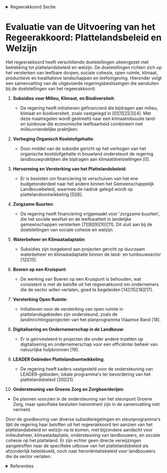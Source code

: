 

<details>
        <summary>Regeerakkoord Sectie </summary>
        <p>4.4 Aandacht voor welzijn, een leefbaar platteland en open ruimte Het Vlaams plattelandsbeleid wordt verder uitge-bouwd als beleidsveld dat alle plattelandsactoren stimuleert om intensief samen te werken voor het realiseren van bestuurlijke en ruimtelijke transfor-maties op het platteland. Uitdagingen in dit verband situeren zich op vlak van leefbare dorpen, sociale cohesie, open ruimte, klimaat, productieve en kwalitatieve landschappen en leefomgeving. We hervormen de Vlaamse en Europese subsidie-programma’s voor plattelandsbeleid. Hierbij zorgen we voor een duidelijkere aansluiting bij de Vlaamse beleidsprioriteiten. We kiezen ervoor (plattelands) middelen niet te versnipperen. We zetten in op een goede en menselijke begelei-ding van ondernemers die de sector willen verlaten. Het beleid dient tijdig uitvallers op te vangen en te heroriënteren. De werking van Boeren op een Kruispunt wordt behouden. We ondersteunen de verdere uitbouw van het steunpunt Groene Zorg en leiden meer cliënten uit de hulpverlening naar zorgboerderijen. </p>
        </details> 

# Evaluatie van de Uitvoering van het Regeerakkoord: Plattelandsbeleid en Welzijn

Het regeerakkoord heeft verschillende doelstellingen uiteengezet met betrekking tot plattelandsbeleid en welzijn. De doelstellingen richten zich op het versterken van leefbare dorpen, sociale cohesie, open ruimte, klimaat, productieve en kwalitatieve landschappen en leefomgeving. Hieronder volgt een samenvatting van de uitgevoerde regeringsbeslissingen die aansluiten bij de doelstellingen van het regeerakkoord:

1. **Subsidies voor Milieu, Klimaat, en Biodiversiteit**:
   - De regering heeft initiatieven gefinancierd die bijdragen aan milieu, klimaat en biodiversiteit, zoals vastgelegd in \[0\]\[1\]\[2\]\[3\]\[4\]. Met deze maatregelen wordt gestreefd naar een klimaatrobuuste land- en tuinbouw die economische leefbaarheid combineert met milieuvriendelijke praktijken.

2. **Verhoging Organisch Koolstofgehalte**:
   - Door middel van de subsidie gericht op het verhogen van het organische koolstofgehalte in bouwland ondersteunt de regering landbouwpraktijken die bijdragen aan klimaatdoelstellingen \[0\].

3. **Hervorming en Versterking van het Plattelandsbeleid**:
   - Er is besloten om financiering te verschuiven van het ene budgetonderdeel naar het andere binnen het Gemeenschappelijk Landbouwbeleid, waarmee de nadruk gelegd wordt op plattelandsontwikkeling \[5\]\[6\].

4. **Zorgzame Buurten**:
   - De regering heeft financiering vrijgemaakt voor 'zorgzame buurten', die het sociale weefsel en de leefkwaliteit in landelijke gemeenschappen versterken \[7\]\[8\]\[9\]\[10\]\[11\]. Dit sluit aan bij de doelstellingen van sociale cohesie en welzijn.

5. **Waterbeheer en Klimaatadaptatie**:
   - Subsidies zijn toegekend aan projecten gericht op duurzaam waterbeheer en klimaatadaptatie binnen de land- en tuinbouwsector \[12\]\[13\].

6. **Boeren op een Kruispunt**:
   - De werking van Boeren op een Kruispunt is behouden, wat consistent is met de belofte uit het regeerakkoord om ondernemers die de sector willen verlaten, goed te begeleiden \[14\]\[15\]\[16\]\[17\].

7. **Versterking Open Ruimte**:
   - Initiatieven voor de versterking van open ruimte in plattelandsgebieden zijn ondersteund, zoals de landinrichtingsprojecten van het planprogramma Vlaamse Rand \[18\].

8. **Digitalisering en Ondernemerschap in de Landbouw**:
   - Er is geïnvesteerd in projecten die onder andere inzetten op digitalisering en ondernemerschap voor een efficiënter beheer van natuurlijke hulpbronnen \[19\].

9. **LEADER Gebieden Plattelandsontwikkeling**:
   - De regering heeft kaders vastgesteld voor de ondersteuning van LEADER-gebieden, lokale programma's ter bevordering van het plattelandsbeleid \[20\]\[21\].

10. **Ondersteuning van Groene Zorg en Zorgboerderijen**:
   - De plannen voorzien in de ondersteuning van het steunpunt Groene Zorg, maar specifieke besluiten hieromtrent zijn in de samenvatting niet vermeld.

Door de goedkeuring van diverse subsidieregelingen en steunprogramma's lijkt de regering haar beloften uit het regeerakkoord ten aanzien van het plattelandsbeleid en welzijn na te komen, met bijzondere aandacht voor milieubeheer, klimaatadaptatie, ondersteuning van landbouwers, en sociale cohesie op het platteland. Er zijn echter geen directe verwijzingen aangetroffen naar de specifieke uitbouw van het plattelandsbeleid als afzonderlijk beleidsveld, noch naar heroriëntatiebeleid voor landbouwers die de sector verlaten.

<details>
        <summary> Referenties</summary>
        **[\[0\]](https://beslissingenvlaamseregering.vlaanderen.be/?search=Plan%20Vlaamse%20Veerkracht%3A%20subsidieregels%20voor%20de%20uitvoering%20van%20maatregelen%20met%20een%20gunstig%20effect%20op%20milieu%2C%20klimaat%20of%20biodiversiteit&dateOption=select&startDate=2021-09-10T08%3A00%3A00Z&endDate=2021-09-10T08%3A00%3A00Z)** : **(2021-09-10)** Plan Vlaamse Veerkracht: subsidieregels voor de uitvoering van maatregelen met een gunstig effect op milieu, klimaat of biodiversiteit 

**[\[1\]](https://beslissingenvlaamseregering.vlaanderen.be/?search=Plan%20Vlaamse%20Veerkracht%3A%20subsidieregels%20voor%20de%20uitvoering%20van%20maatregelen%20met%20een%20gunstig%20effect%20op%20milieu%2C%20klimaat%20of%20biodiversiteit&dateOption=select&startDate=2021-07-16T06%3A00%3A00Z&endDate=2021-07-16T06%3A00%3A00Z)** : **(2021-07-16)** Plan Vlaamse Veerkracht: subsidieregels voor de uitvoering van maatregelen met een gunstig effect op milieu, klimaat of biodiversiteit 

**[\[2\]](https://beslissingenvlaamseregering.vlaanderen.be/?search=Subsidies%20agromilieu-%20en%20klimaatmaatregelen%3A%20wijzigingsbesluit&dateOption=select&startDate=2020-10-23T08%3A00%3A00Z&endDate=2020-10-23T08%3A00%3A00Z)** : **(2020-10-23)** Subsidies agromilieu- en klimaatmaatregelen: wijzigingsbesluit 

**[\[3\]](https://beslissingenvlaamseregering.vlaanderen.be/?search=Voorschriften%20landbouwsubsidies%20voor%20uitvoering%20maatregelen%20met%20een%20gunstig%20effect%20op%20het%20milieu%2C%20het%20klimaat%20en%20de%20biodiversiteit&dateOption=select&startDate=2023-03-07T12%3A00%3A00Z&endDate=2023-03-07T12%3A00%3A00Z)** : **(2023-03-07)** Voorschriften landbouwsubsidies voor uitvoering maatregelen met een gunstig effect op het milieu, het klimaat en de biodiversiteit 

**[\[4\]](https://beslissingenvlaamseregering.vlaanderen.be/?search=Steun%20voor%20investeringen%20voor%20duurzame%20verwerking%20en%20afzet%20van%20landbouwproducten&dateOption=select&startDate=2023-07-14T08%3A00%3A00Z&endDate=2023-07-14T08%3A00%3A00Z)** : **(2023-07-14)** Steun voor investeringen voor duurzame verwerking en afzet van landbouwproducten 

**[\[5\]](https://beslissingenvlaamseregering.vlaanderen.be/?search=Steunregelingen%20gemeenschappelijk%20landbouwbeleid&dateOption=select&startDate=2021-09-03T10%3A00%3A00Z&endDate=2021-09-03T10%3A00%3A00Z)** : **(2021-09-03)** Steunregelingen gemeenschappelijk landbouwbeleid 

**[\[6\]](https://beslissingenvlaamseregering.vlaanderen.be/?search=Steunregelingen%20gemeenschappelijk%20landbouwbeleid%3A%20wijzigingsbesluit&dateOption=select&startDate=2021-10-15T08%3A00%3A00Z&endDate=2021-10-15T08%3A00%3A00Z)** : **(2021-10-15)** Steunregelingen gemeenschappelijk landbouwbeleid: wijzigingsbesluit 

**[\[7\]](https://beslissingenvlaamseregering.vlaanderen.be/?search=Plan%20Vlaamse%20Veerkracht%3A%20subsidie%20Koning%20Boudewijnstichting%20voor%20project%20%27zorgzame%20buurten%27&dateOption=select&startDate=2021-12-10T09%3A00%3A00Z&endDate=2021-12-10T09%3A00%3A00Z)** : **(2021-12-10)** Plan Vlaamse Veerkracht: subsidie Koning Boudewijnstichting voor project 'zorgzame buurten' 

**[\[8\]](https://beslissingenvlaamseregering.vlaanderen.be/?search=Plan%20Vlaamse%20Veerkracht%3A%20subsidie%20Vlaamse%20Gemeenschapscommissie%20voor%20uitvoering%20projectoproep%20%27zorgzame%20buurten%27&dateOption=select&startDate=2021-07-02T08%3A00%3A00Z&endDate=2021-07-02T08%3A00%3A00Z)** : **(2021-07-02)** Plan Vlaamse Veerkracht: subsidie Vlaamse Gemeenschapscommissie voor uitvoering projectoproep 'zorgzame buurten' 

**[\[9\]](https://beslissingenvlaamseregering.vlaanderen.be/?search=Plan%20Vlaamse%20Veerkracht%3A%20versterking%20mentaal%20welzijn%20via%20acties%20%27Zorgzame%20Buurten%27&dateOption=select&startDate=2021-04-30T08%3A00%3A00Z&endDate=2021-04-30T08%3A00%3A00Z)** : **(2021-04-30)** Plan Vlaamse Veerkracht: versterking mentaal welzijn via acties 'Zorgzame Buurten' 

**[\[10\]](https://beslissingenvlaamseregering.vlaanderen.be/?search=Plan%20Vlaamse%20Veerkracht%3A%20Zorgzame%20buurten&dateOption=select&startDate=2022-06-03T08%3A00%3A00Z&endDate=2022-06-03T08%3A00%3A00Z)** : **(2022-06-03)** Plan Vlaamse Veerkracht: Zorgzame buurten 

**[\[11\]](https://beslissingenvlaamseregering.vlaanderen.be/?search=Plan%20Vlaamse%20Veerkracht%3A%20Versterking%20mentaal%20welzijn%20door%20zorgzame%20buurten&dateOption=select&startDate=2022-03-18T09%3A00%3A00Z&endDate=2022-03-18T09%3A00%3A00Z)** : **(2022-03-18)** Plan Vlaamse Veerkracht: Versterking mentaal welzijn door zorgzame buurten 

**[\[12\]](https://beslissingenvlaamseregering.vlaanderen.be/?search=Plan%20Vlaamse%20Veerkracht%3A%20subsidies%20duurzaam%20watergebruik%20en%20overheidsopdracht%20studie%20naar%20%E2%80%98Groenblauwe%20business%20modellen%20voor%20landbouwers%E2%80%99&dateOption=select&startDate=2022-12-09T09%3A00%3A00Z&endDate=2022-12-09T09%3A00%3A00Z)** : **(2022-12-09)** Plan Vlaamse Veerkracht: subsidies duurzaam watergebruik en overheidsopdracht studie naar ‘Groenblauwe business modellen voor landbouwers’ 

**[\[13\]](https://beslissingenvlaamseregering.vlaanderen.be/?search=Plan%20Vlaamse%20Veerkracht%3A%20subsidies%20voor%20uitvoering%20Water-Land-Schap%202.0&dateOption=select&startDate=2022-12-09T09%3A00%3A00Z&endDate=2022-12-09T09%3A00%3A00Z)** : **(2022-12-09)** Plan Vlaamse Veerkracht: subsidies voor uitvoering Water-Land-Schap 2.0 

**[\[14\]](https://beslissingenvlaamseregering.vlaanderen.be/?search=Herverdelingsbesluit%20personeelsversterking%20Boeren%20op%20een%20Kruispunt%20vzw%20%28BOEK%29%202022-2024&dateOption=select&startDate=2023-06-02T08%3A00%3A00Z&endDate=2023-06-02T08%3A00%3A00Z)** : **(2023-06-02)** Herverdelingsbesluit personeelsversterking Boeren op een Kruispunt vzw (BOEK) 2022-2024 

**[\[15\]](https://beslissingenvlaamseregering.vlaanderen.be/?search=vzw%20Boeren%20op%20een%20Kruispunt%3A%20subsidie%20tijdelijke%20versterking%20met%20personeel%202022-2024&dateOption=select&startDate=2022-05-06T08%3A00%3A00Z&endDate=2022-05-06T08%3A00%3A00Z)** : **(2022-05-06)** vzw Boeren op een Kruispunt: subsidie tijdelijke versterking met personeel 2022-2024 

**[\[16\]](https://beslissingenvlaamseregering.vlaanderen.be/?search=Boeren%20op%20een%20Kruispunt%20vzw%3A%20subsidie%20begeleiding%20veehouders%20met%20het%20oog%20op%20vrijwaring%20van%20het%20welzijn%20van%20de%20door%20hen%20gehouden%20dieren&dateOption=select&startDate=2020-12-18T09%3A00%3A00Z&endDate=2020-12-18T09%3A00%3A00Z)** : **(2020-12-18)** Boeren op een Kruispunt vzw: subsidie begeleiding veehouders met het oog op vrijwaring van het welzijn van de door hen gehouden dieren 

**[\[17\]](https://beslissingenvlaamseregering.vlaanderen.be/?search=Plan%20Vlaamse%20Veerkracht%3A%20subsidies%20%E2%80%98Lokale%20Gebiedsdeals%20Droogte%27&dateOption=select&startDate=2022-12-09T09%3A00%3A00Z&endDate=2022-12-09T09%3A00%3A00Z)** : **(2022-12-09)** Plan Vlaamse Veerkracht: subsidies ‘Lokale Gebiedsdeals Droogte' 

**[\[18\]](https://beslissingenvlaamseregering.vlaanderen.be/?search=Actualisatienota%20planprogramma%20Vlaamse%20Rand%3A%20evaluatie%20en%20opstart%20fase%202&dateOption=select&startDate=2021-07-09T08%3A00%3A00Z&endDate=2021-07-09T08%3A00%3A00Z)** : **(2021-07-09)** Actualisatienota planprogramma Vlaamse Rand: evaluatie en opstart fase 2 

**[\[19\]](https://beslissingenvlaamseregering.vlaanderen.be/?search=Plan%20Vlaamse%20Veerkracht%3A%20Projectoproepen%20land-%20en%20tuinbouwsector%20rond%20samenwerking%20met%20betrekking%20tot%20ondernemerschap%2C%20digitalisering%20en%20kennisdeling&dateOption=select&startDate=2021-07-16T06%3A00%3A00Z&endDate=2021-07-16T06%3A00%3A00Z)** : **(2021-07-16)** Plan Vlaamse Veerkracht: Projectoproepen land- en tuinbouwsector rond samenwerking met betrekking tot ondernemerschap, digitalisering en kennisdeling 

**[\[20\]](https://beslissingenvlaamseregering.vlaanderen.be/?search=%20Vaststelling%20algemene%20erkennings-%2C%20uitvoerings-%20en%20subsidi%C3%ABringsvoorwaarden%20LEADER-gebieden%20plattelandsontwikkeling&dateOption=select&startDate=2023-05-12T08%3A00%3A00Z&endDate=2023-05-12T08%3A00%3A00Z)** : **(2023-05-12)**  Vaststelling algemene erkennings-, uitvoerings- en subsidiëringsvoorwaarden LEADER-gebieden plattelandsontwikkeling 

**[\[21\]](https://beslissingenvlaamseregering.vlaanderen.be/?search=Vaststelling%20algemene%20erkennings-%2C%20uitvoerings-%20en%20subsidi%C3%ABringsvoorwaarden%20LEADER-gebieden%20plattelandsontwikkeling&dateOption=select&startDate=2023-07-14T08%3A00%3A00Z&endDate=2023-07-14T08%3A00%3A00Z)** : **(2023-07-14)** Vaststelling algemene erkennings-, uitvoerings- en subsidiëringsvoorwaarden LEADER-gebieden plattelandsontwikkeling 
        </details> 

